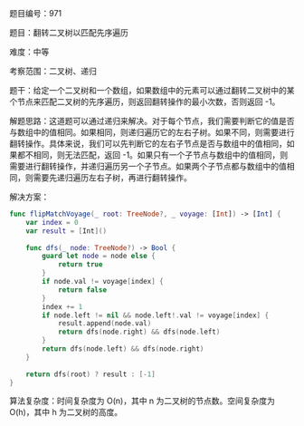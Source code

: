 题目编号：971

题目：翻转二叉树以匹配先序遍历

难度：中等

考察范围：二叉树、递归

题干：给定一个二叉树和一个数组，如果数组中的元素可以通过翻转二叉树中的某个节点来匹配二叉树的先序遍历，则返回翻转操作的最小次数，否则返回 -1。

解题思路：这道题可以通过递归来解决。对于每个节点，我们需要判断它的值是否与数组中的值相同。如果相同，则递归遍历它的左右子树。如果不同，则需要进行翻转操作。具体来说，我们可以先判断它的左右子节点是否与数组中的值相同，如果都不相同，则无法匹配，返回 -1。如果只有一个子节点与数组中的值相同，则需要进行翻转操作，并递归遍历另一个子节点。如果两个子节点都与数组中的值相同，则需要先递归遍历左右子树，再进行翻转操作。

解决方案：

```swift
func flipMatchVoyage(_ root: TreeNode?, _ voyage: [Int]) -> [Int] {
    var index = 0
    var result = [Int]()
    
    func dfs(_ node: TreeNode?) -> Bool {
        guard let node = node else {
            return true
        }
        if node.val != voyage[index] {
            return false
        }
        index += 1
        if node.left != nil && node.left!.val != voyage[index] {
            result.append(node.val)
            return dfs(node.right) && dfs(node.left)
        }
        return dfs(node.left) && dfs(node.right)
    }
    
    return dfs(root) ? result : [-1]
}
```

算法复杂度：时间复杂度为 O(n)，其中 n 为二叉树的节点数。空间复杂度为 O(h)，其中 h 为二叉树的高度。